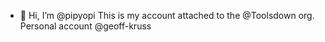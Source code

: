 - 👋 Hi, I’m @pipyopi
This is my account attached to the @Toolsdown org. Personal account @geoff-kruss

<!---
pipyopi/pipyopi is a ✨ special ✨ repository because its `README.md` (this file) appears on your GitHub profile.
You can click the Preview link to take a look at your changes.
--->
